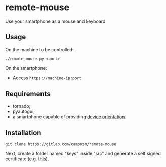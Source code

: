 # remote-mouse

Use your smartphone as a mouse and keyboard

## Usage

On the machine to be controlled:
```shell
./remote_mouse.py <port>
```

On the smartphone:
- Access `https://machine-ip:port`

## Requirements

- tornado;
- pyautogui;
- a smartphone capable of providing [device orientation](https://developer.mozilla.org/en-US/docs/Web/API/Detecting_device_orientation).

## Installation

```shell
git clone https://gitlab.com/camposm/remote-mouse
```
Next, create a folder named "keys" inside "src" and generate a self signed certificate (e.g. [this](https://www.akadia.com/services/ssh_test_certificate.html)).


